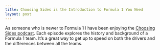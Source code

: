 ```yaml
---
title: Choosing Sides is the Introduction to Formula 1 You Need
layout: post
---
```

As someone who is newer to Formula 1 I have been enjoying the [Choosing Sides podcast](https://podcasts.apple.com/us/podcast/choosing-sides-f1/id1625953243). Each episode explores the history and background of a Formula 1 team. It’s a great way to get up to speed on both the drivers and the differences between all the teams.